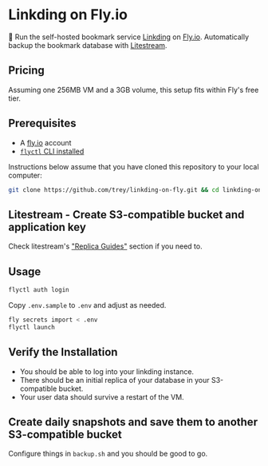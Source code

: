 # Linkding on Fly.io

🔖 Run the self-hosted bookmark service [Linkding](https://github.com/sissbruecker/linkding) on [Fly.io](https://fly.io/). Automatically backup the bookmark database with [Litestream](https://litestream.io/).

## Pricing

Assuming one 256MB VM and a 3GB volume, this setup fits within Fly's free tier.

## Prerequisites

- A [fly.io](https://fly.io/) account
- [`flyctl` CLI installed](https://fly.io/docs/getting-started/installing-flyctl/)

Instructions below assume that you have cloned this repository to your local computer:

```sh
git clone https://github.com/trey/linkding-on-fly.git && cd linkding-on-fly
```

## Litestream - Create S3-compatible bucket and application key

Check litestream's ["Replica Guides"](https://litestream.io/guides/#replica-guides) section if you need to.

## Usage

```sh
flyctl auth login
```

Copy `.env.sample` to `.env` and adjust as needed.

```sh
fly secrets import < .env
flyctl launch
```

## Verify the Installation

- You should be able to log into your linkding instance.
- There should be an initial replica of your database in your S3-compatible bucket.
- Your user data should survive a restart of the VM.

## Create daily snapshots and save them to another S3-compatible bucket

Configure things in `backup.sh` and you should be good to go.
